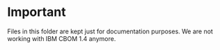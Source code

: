 # Important

Files in this folder are kept just for documentation purposes. We are not working with IBM CBOM 1.4 anymore.